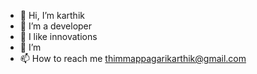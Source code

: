 - 👋 Hi, I’m karthik 
- 👀 I’m a  developer
- 🌱 I  like innovations 
- 💞️ I’m 
- 📫 How to reach me  thimmappagarikarthik@gmail.com
<!---
02tony/02tony is a ✨ special ✨ repository because its `README.md` (this file) appears on your GitHub profile.
You can click the Preview link to take a look at your changes.
--->
